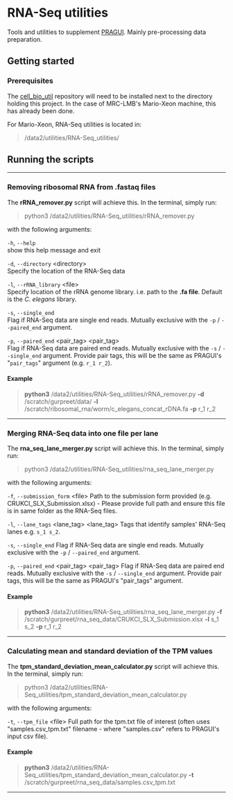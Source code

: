 # RNA-Seq utilities
Tools and utilities to supplement [PRAGUI](https://github.com/lmb-seq/PRAGUI).
Mainly pre-processing data preparation.

## Getting started

### Prerequisites
The [cell_bio_util](https://github.com/lmb-seq/cell_bio_util) repository will need 
to be installed next to the directory holding this project. In the case of MRC-LMB's 
Mario-Xeon machine, this has already been done.

For Mario-Xeon, RNA-Seq utilities is located in:  
> /data2/utilities/RNA-Seq_utilities/

## Running the scripts
-----------------------------------------------
### Removing ribosomal RNA from .fastaq files
The **rRNA_remover.py** script will achieve this. In the terminal, simply run:  
> python3 /data2/utilities/RNA-Seq_utilities/rRNA_remover.py  

with the following arguments:


`-h`, `--help`  
show this help message and exit
  
`-d`, `--directory` &lt;directory&gt;  
Specify the location of the RNA-Seq data

`-l`, `--rRNA_library` &lt;file&gt;  
Specify location of the rRNA genome library. i.e. path to the **.fa file**. Default is the _C. elegans_ library.

`-s`, `--single_end`  
Flag if RNA-Seq data are single end reads. Mutually exclusive with the `-p` / `--paired_end` argument. 
 
`-p`, `--paired_end` &lt;pair_tag&gt; &lt;pair_tag&gt;   
Flag if RNA-Seq data are paired end reads. Mutually exclusive with the `-s` / `--single_end` argument. Provide 
pair tags, this will be the same as PRAGUI's "`pair_tags`" argument (e.g. `r_1 r_2`).

#### Example
> **python3** /data2/utilities/RNA-Seq_utilities/rRNA_remover.py **-d** /scratch/gurpreet/data/ **-l** /scratch/ribosomal_rna/worm/c_elegans_concat_rDNA.fa **-p** r_1 r_2
-----------------------------------------------
### Merging RNA-Seq data into one file per lane
The **rna_seq_lane_merger.py** script will achieve this. In the terminal, simply run:
> python3 /data2/utilities/RNA-Seq_utilities/rna_seq_lane_merger.py

with the following arguments:

`-f`, `--submission_form` &lt;file&gt;
Path to the submission form provided (e.g. CRUKCI_SLX_Submission.xlsx) - Please provide full path and ensure this file is in same folder as the RNA-Seq files.

`-l`, `--lane_tags` &lt;lane_tag&gt; &lt;lane_tag&gt;
Tags that identify samples' RNA-Seq lanes e.g. `s_1 s_2`.

`-s`, `--single_end`
Flag if RNA-Seq data are single end reads. Mutually exclusive with the `-p` / `--paired_end` argument.

`-p`, `--paired_end` &lt;pair_tag&gt; &lt;pair_tag&gt;
Flag if RNA-Seq data are paired end reads. Mutually exclusive with the `-s` / `--single_end` argument. Provide pair tags, this will be the same as PRAGUI's "pair_tags" argument.

#### Example
> **python3** /data2/utilities/RNA-Seq_utilities/rna_seq_lane_merger.py **-f** /scratch/gurpreet/rna_seq_data/CRUKCI_SLX_Submission.xlsx **-l** s_1 s_2 **-p** r_1 r_2
-----------------------------------------------
### Calculating mean and standard deviation of the TPM values
The **tpm_standard_deviation_mean_calculator.py** script will achieve this. In the terminal, simply run:
> python3 /data2/utilities/RNA-Seq_utilities/tpm_standard_deviation_mean_calculator.py

with the following arguments:

`-t`, `--tpm_file` &lt;file&gt;
Full path for the tpm.txt file of interest (often uses "samples.csv_tpm.txt" filename - where "samples.csv" refers to PRAGUI's input csv file). 
#### Example
> **python3** /data2/utilities/RNA-Seq_utilities/tpm_standard_deviation_mean_calculator.py **-t** /scratch/gurpreet/rna_seq_data/samples.csv_tpm.txt
-----------------------------------------------
